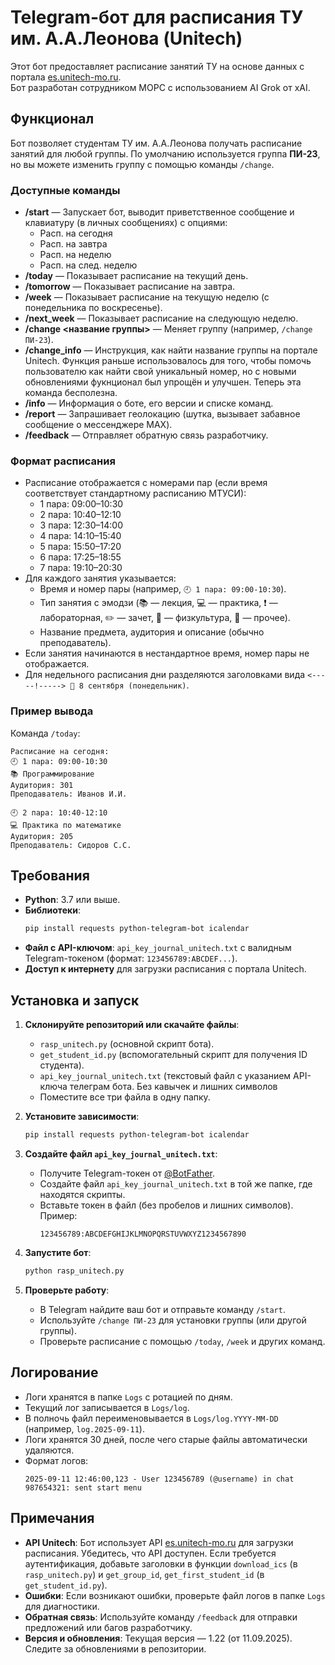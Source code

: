 # Telegram-бот для расписания ТУ им. А.А.Леонова (Unitech)

Этот бот предоставляет расписание занятий ТУ на основе данных с портала [es.unitech-mo.ru](https://es.unitech-mo.ru/).  
Бот разработан сотрудником МОРС с использованием AI Grok от xAI.  

## Функционал

Бот позволяет студентам ТУ им. А.А.Леонова получать расписание занятий для любой группы. По умолчанию используется группа **ПИ-23**, но вы можете изменить группу с помощью команды `/change`.

### Доступные команды
- **/start** — Запускает бот, выводит приветственное сообщение и клавиатуру (в личных сообщениях) с опциями:  
  - Расп. на сегодня  
  - Расп. на завтра  
  - Расп. на неделю  
  - Расп. на след. неделю  
- **/today** — Показывает расписание на текущий день.  
- **/tomorrow** — Показывает расписание на завтра.  
- **/week** — Показывает расписание на текущую неделю (с понедельника по воскресенье).  
- **/next_week** — Показывает расписание на следующую неделю.  
- **/change <название группы>** — Меняет группу (например, `/change ПИ-23`).  
- **/change_info** — Инструкция, как найти название группы на портале Unitech. Функция раньше использовалось для того, чтобы помочь пользователю как найти свой уникальный номер, но с новыми обновлениями фукнционал был упрощён и улучшен. Теперь эта команда бесполезна.  
- **/info** — Информация о боте, его версии и списке команд.  
- **/report** — Запрашивает геолокацию (шутка, вызывает забавное сообщение о мессенджере MAX).  
- **/feedback** — Отправляет обратную связь разработчику.

### Формат расписания
- Расписание отображается с номерами пар (если время соответствует стандартному расписанию МТУСИ):  
  - 1 пара: 09:00–10:30  
  - 2 пара: 10:40–12:10  
  - 3 пара: 12:30–14:00  
  - 4 пара: 14:10–15:40  
  - 5 пара: 15:50–17:20  
  - 6 пара: 17:25–18:55  
  - 7 пара: 19:10–20:30  
- Для каждого занятия указывается:  
  - Время и номер пары (например, `🕘 1 пара: 09:00-10:30`).  
  - Тип занятия с эмодзи (📚 — лекция, 💻 — практика, ❗ — лабораторная, ✏️ — зачет, 💪 — физкультура, 🔔 — прочее).  
  - Название предмета, аудитория и описание (обычно преподаватель).  
- Если занятия начинаются в нестандартное время, номер пары не отображается.  
- Для недельного расписания дни разделяются заголовками вида `<-----!-----> 📅 8 сентября (понедельник)`.

### Пример вывода
Команда `/today`:
```
Расписание на сегодня:
🕘 1 пара: 09:00-10:30
📚 Программирование
Аудитория: 301
Преподаватель: Иванов И.И.

🕘 2 пара: 10:40-12:10
💻 Практика по математике
Аудитория: 205
Преподаватель: Сидоров С.С.
```

## Требования
- **Python**: 3.7 или выше.  
- **Библиотеки**:  
  ```bash
  pip install requests python-telegram-bot icalendar
  ```
- **Файл с API-ключом**: `api_key_journal_unitech.txt` с валидным Telegram-токеном (формат: `123456789:ABCDEF...`).  
- **Доступ к интернету** для загрузки расписания с портала Unitech.

## Установка и запуск
1. **Склонируйте репозиторий или скачайте файлы**:
   - `rasp_unitech.py` (основной скрипт бота).  
   - `get_student_id.py` (вспомогательный скрипт для получения ID студента).  
   - `api_key_journal_unitech.txt` (текстовый файл с указанием API-ключа телеграм бота. Без кавычек и лишних символов
   - Поместите все три файла в одну папку.  

2. **Установите зависимости**:
   ```bash
   pip install requests python-telegram-bot icalendar
   ```

3. **Создайте файл `api_key_journal_unitech.txt`**:
   - Получите Telegram-токен от [@BotFather](https://t.me/BotFather).  
   - Создайте файл `api_key_journal_unitech.txt` в той же папке, где находятся скрипты.  
   - Вставьте токен в файл (без пробелов и лишних символов). Пример:  
     ```
     123456789:ABCDEFGHIJKLMNOPQRSTUVWXYZ1234567890
     ```

4. **Запустите бот**:
   ```bash
   python rasp_unitech.py
   ```

5. **Проверьте работу**:
   - В Telegram найдите ваш бот и отправьте команду `/start`.  
   - Используйте `/change ПИ-23` для установки группы (или другой группы).  
   - Проверьте расписание с помощью `/today`, `/week` и других команд.

## Логирование
- Логи хранятся в папке `Logs` с ротацией по дням.  
- Текущий лог записывается в `Logs/log`.  
- В полночь файл переименовывается в `Logs/log.YYYY-MM-DD` (например, `log.2025-09-11`).  
- Логи хранятся 30 дней, после чего старые файлы автоматически удаляются.  
- Формат логов:  
  ```
  2025-09-11 12:46:00,123 - User 123456789 (@username) in chat 987654321: sent start menu
  ```

## Примечания
- **API Unitech**: Бот использует API [es.unitech-mo.ru](https://es.unitech-mo.ru/) для загрузки расписания. Убедитесь, что API доступен. Если требуется аутентификация, добавьте заголовки в функции `download_ics` (в `rasp_unitech.py`) и `get_group_id`, `get_first_student_id` (в `get_student_id.py`).  
- **Ошибки**: Если возникают ошибки, проверьте файл логов в папке `Logs` для диагностики.  
- **Обратная связь**: Используйте команду `/feedback` для отправки предложений или багов разработчику.  
- **Версия и обновления**: Текущая версия — 1.22 (от 11.09.2025). Следите за обновлениями в репозитории.
